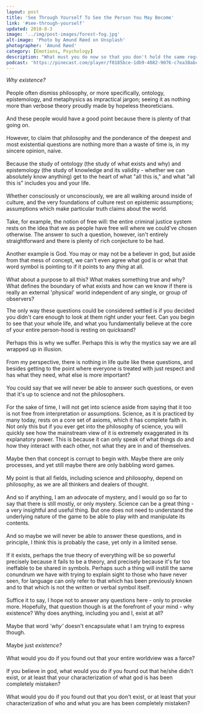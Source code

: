 ```yaml
---
layout: post
title: 'See Through Yourself To See the Person You May Become'
link: '#see-through-yourself'
updated: 2018-8-3
image: '../img/post-images/forest-fog.jpg'
alt-image: 'Photo by Amund Røed on Unsplash'
photographer: 'Amund Røed'
category: [Emotions, Psychology]
description: "What must you do now so that you don't hold the same regrets in the future? Or, said in another way, what do you have to do to make your future self-proud? What are the first steps towards making those things happen? Can you do at least that?"
podcast: 'https://pinecast.com/player/f0185bce-1db9-4082-9076-c7ea38abc940?theme=minimal'
---
```


*Why existence?*
<br>
<br>
People often dismiss philosophy, or more specifically, ontology, epistemology, and metaphysics as impractical jargon; seeing it as nothing more than verbose theory proudly made by hopeless theoreticians.
<br>
<br>
And these people would have a good point because there is plenty of that going on.
<br>
<br>
However, to claim that philosophy and the ponderance of the deepest and most existential questions are nothing more than a waste of time is, in my sincere opinion, naive. 
<br>
<br>
Because the study of ontology (the study of what exists and why) and epistemology (the study of knowledge and its validity - whether we can absolutely know anything) get to the heart of what "all this is," and what "all this is" includes you and your life. 
<br>
<br>
Whether consciously or unconsciously, we are all walking around inside of culture, and the very foundations of culture rest on epistemic assumptions; assumptions which make particular truth claims about the world.
<br>
<br>
Take, for example, the notion of free will: the entire criminal justice system rests on the idea that we as people have free will where we could've chosen otherwise. The answer to such a question, however, isn't entirely straightforward and there is plenty of rich conjecture to be had.
<br>
<br>
Another example is God. You may or may not be a believer in god, but aside from that mess of concept, we can't even agree what god is or what that word symbol is pointing to if it points to any *thing* at all.
<br>
<br>
What about a purpose to all this? What makes something true and why? What defines the boundary of what exists and how can we know if there is really an external 'physical' world independent of any single, or group of observers? 

The only way these questions could be considered settled is if you decided you didn't care enough to look at them right under your feet. Can you begin to see that your whole life, and what you fundamentally believe at the core of your entire person-hood is resting on quicksand?
<br>
<br>
Perhaps this is why we suffer. Perhaps this is why the mystics say we are all wrapped up in illusion. 
<br>
<br>
From my perspective, there is nothing in life quite like these questions, and besides getting to the point where everyone is treated with just respect and has what they need, what else is more important?
<br>
<br>
You could say that we will never be able to answer such questions, or even that it's up to science and not the philosophers.
<br>
<br>
For the sake of time,  I will not get into science aside from saying that it too is not free from interpretation or assumptions. Science, as it is practiced by many today, rests on a core set of axioms, which it has complete faith in. Not only this but if you ever get into the philosophy of science, you will quickly see how the mainstream view of it is extremely exaggerated in its explanatory power. This is because it can only speak of what things do and how they interact with each other, not what they are in and of themselves. 
<br>
<br>
Maybe then that concept is corrupt to begin with. Maybe there are only processes, and yet still maybe there are only babbling word games.
<br>
<br>
My point is that all fields, including science and philosophy, depend on philosophy, as we are all thinkers and dealers of thought.
<br>
<br>
And so if anything, I am an advocate of mystery, and I would go so far to say that there is still mostly, or only mystery. Science can be a great thing - a very insightful and useful thing. But one does not need to understand the underlying nature of the game to be able to play with and manipulate its contents.
<br>
<br>
And so maybe we will never be able to answer these questions, and in principle, I think this is probably the case, yet only in a limited sense. 
<br>
<br>
If it exists, perhaps the true theory of everything will be so powerful precisely because it fails to be a theory, and precisely because it's far too ineffable to be shared in symbols. Perhaps such a thing will instill the same conundrum we have with trying to explain sight to those who have never seen, for language can only refer to that which has been previously known and to that which is not the written or verbal symbol itself.
<br>
<br>
Suffice it to say, I hope not to answer any questions here - only to provoke more. Hopefully, that question though is at the forefront of your mind - why existence? Why does anything, including you and I, exist at all?
<br>
<br>
Maybe that word *'why'* doesn't encapsulate what I am trying to express though.
<br>
<br>
Maybe just *existence?*
<br>
<br>
What would you do if you found out that your entire worldview was a farce?
<br>
<br>
If you believe in god, what would you do if you found out that he/she didn't exist, or at least that your characterization of what god is has been completely mistaken?
<br>
<br>
What would you do if you found out that you don't exist, or at least that your characterization of who and what you are has been completely mistaken?